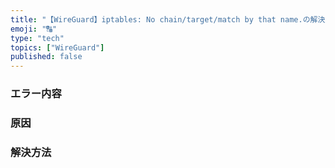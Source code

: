```yaml
---
title: "【WireGuard】iptables: No chain/target/match by that name.の解決方法"
emoji: "🔠"
type: "tech"
topics: ["WireGuard"]
published: false
---
```

### エラー内容

### 原因

### 解決方法


